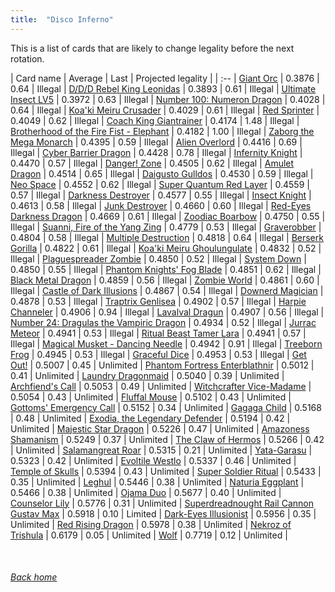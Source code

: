 ```yaml
---
title:  "Disco Inferno"
---
```


This is a list of cards that are likely to change legality before the next rotation.

| Card name | Average | Last | Projected legality |
| :-- |
[Giant Orc](https://db.ygoprodeck.com/card/?search=Giant%20Orc) | 0.3876 | 0.64 | Illegal |
[D/D/D Rebel King Leonidas](https://db.ygoprodeck.com/card/?search=D/D/D%20Rebel%20King%20Leonidas) | 0.3893 | 0.61 | Illegal |
[Ultimate Insect LV5](https://db.ygoprodeck.com/card/?search=Ultimate%20Insect%20LV5) | 0.3972 | 0.63 | Illegal |
[Number 100: Numeron Dragon](https://db.ygoprodeck.com/card/?search=Number%20100:%20Numeron%20Dragon) | 0.4028 | 0.64 | Illegal |
[Koa'ki Meiru Crusader](https://db.ygoprodeck.com/card/?search=Koa'ki%20Meiru%20Crusader) | 0.4029 | 0.61 | Illegal |
[Red Sprinter](https://db.ygoprodeck.com/card/?search=Red%20Sprinter) | 0.4049 | 0.62 | Illegal |
[Coach King Giantrainer](https://db.ygoprodeck.com/card/?search=Coach%20King%20Giantrainer) | 0.4174 | 1.48 | Illegal |
[Brotherhood of the Fire Fist - Elephant](https://db.ygoprodeck.com/card/?search=Brotherhood%20of%20the%20Fire%20Fist%20-%20Elephant) | 0.4182 | 1.00 | Illegal |
[Zaborg the Mega Monarch](https://db.ygoprodeck.com/card/?search=Zaborg%20the%20Mega%20Monarch) | 0.4395 | 0.59 | Illegal |
[Alien Overlord](https://db.ygoprodeck.com/card/?search=Alien%20Overlord) | 0.4416 | 0.69 | Illegal |
[Cyber Barrier Dragon](https://db.ygoprodeck.com/card/?search=Cyber%20Barrier%20Dragon) | 0.4428 | 0.78 | Illegal |
[Infernity Knight](https://db.ygoprodeck.com/card/?search=Infernity%20Knight) | 0.4470 | 0.57 | Illegal |
[Danger! Zone](https://db.ygoprodeck.com/card/?search=Danger!%20Zone) | 0.4505 | 0.62 | Illegal |
[Amulet Dragon](https://db.ygoprodeck.com/card/?search=Amulet%20Dragon) | 0.4514 | 0.65 | Illegal |
[Daigusto Gulldos](https://db.ygoprodeck.com/card/?search=Daigusto%20Gulldos) | 0.4530 | 0.59 | Illegal |
[Neo Space](https://db.ygoprodeck.com/card/?search=Neo%20Space) | 0.4552 | 0.62 | Illegal |
[Super Quantum Red Layer](https://db.ygoprodeck.com/card/?search=Super%20Quantum%20Red%20Layer) | 0.4559 | 0.57 | Illegal |
[Darkness Destroyer](https://db.ygoprodeck.com/card/?search=Darkness%20Destroyer) | 0.4577 | 0.55 | Illegal |
[Insect Knight](https://db.ygoprodeck.com/card/?search=Insect%20Knight) | 0.4613 | 0.58 | Illegal |
[Junk Destroyer](https://db.ygoprodeck.com/card/?search=Junk%20Destroyer) | 0.4660 | 0.60 | Illegal |
[Red-Eyes Darkness Dragon](https://db.ygoprodeck.com/card/?search=Red-Eyes%20Darkness%20Dragon) | 0.4669 | 0.61 | Illegal |
[Zoodiac Boarbow](https://db.ygoprodeck.com/card/?search=Zoodiac%20Boarbow) | 0.4750 | 0.55 | Illegal |
[Suanni, Fire of the Yang Zing](https://db.ygoprodeck.com/card/?search=Suanni,%20Fire%20of%20the%20Yang%20Zing) | 0.4779 | 0.53 | Illegal |
[Graverobber](https://db.ygoprodeck.com/card/?search=Graverobber) | 0.4804 | 0.58 | Illegal |
[Multiple Destruction](https://db.ygoprodeck.com/card/?search=Multiple%20Destruction) | 0.4818 | 0.64 | Illegal |
[Berserk Gorilla](https://db.ygoprodeck.com/card/?search=Berserk%20Gorilla) | 0.4822 | 0.61 | Illegal |
[Koa'ki Meiru Ghoulungulate](https://db.ygoprodeck.com/card/?search=Koa'ki%20Meiru%20Ghoulungulate) | 0.4832 | 0.52 | Illegal |
[Plaguespreader Zombie](https://db.ygoprodeck.com/card/?search=Plaguespreader%20Zombie) | 0.4850 | 0.52 | Illegal |
[System Down](https://db.ygoprodeck.com/card/?search=System%20Down) | 0.4850 | 0.55 | Illegal |
[Phantom Knights' Fog Blade](https://db.ygoprodeck.com/card/?search=Phantom%20Knights'%20Fog%20Blade) | 0.4851 | 0.62 | Illegal |
[Black Metal Dragon](https://db.ygoprodeck.com/card/?search=Black%20Metal%20Dragon) | 0.4859 | 0.56 | Illegal |
[Zombie World](https://db.ygoprodeck.com/card/?search=Zombie%20World) | 0.4861 | 0.60 | Illegal |
[Castle of Dark Illusions](https://db.ygoprodeck.com/card/?search=Castle%20of%20Dark%20Illusions) | 0.4867 | 0.54 | Illegal |
[Downerd Magician](https://db.ygoprodeck.com/card/?search=Downerd%20Magician) | 0.4878 | 0.53 | Illegal |
[Traptrix Genlisea](https://db.ygoprodeck.com/card/?search=Traptrix%20Genlisea) | 0.4902 | 0.57 | Illegal |
[Harpie Channeler](https://db.ygoprodeck.com/card/?search=Harpie%20Channeler) | 0.4906 | 0.94 | Illegal |
[Lavalval Dragun](https://db.ygoprodeck.com/card/?search=Lavalval%20Dragun) | 0.4907 | 0.56 | Illegal |
[Number 24: Dragulas the Vampiric Dragon](https://db.ygoprodeck.com/card/?search=Number%2024:%20Dragulas%20the%20Vampiric%20Dragon) | 0.4934 | 0.52 | Illegal |
[Jurrac Meteor](https://db.ygoprodeck.com/card/?search=Jurrac%20Meteor) | 0.4941 | 0.53 | Illegal |
[Ritual Beast Tamer Lara](https://db.ygoprodeck.com/card/?search=Ritual%20Beast%20Tamer%20Lara) | 0.4941 | 0.57 | Illegal |
[Magical Musket - Dancing Needle](https://db.ygoprodeck.com/card/?search=Magical%20Musket%20-%20Dancing%20Needle) | 0.4942 | 0.91 | Illegal |
[Treeborn Frog](https://db.ygoprodeck.com/card/?search=Treeborn%20Frog) | 0.4945 | 0.53 | Illegal |
[Graceful Dice](https://db.ygoprodeck.com/card/?search=Graceful%20Dice) | 0.4953 | 0.53 | Illegal |
[Get Out!](https://db.ygoprodeck.com/card/?search=Get%20Out!) | 0.5007 | 0.45 | Unlimited |
[Phantom Fortress Enterblathnir](https://db.ygoprodeck.com/card/?search=Phantom%20Fortress%20Enterblathnir) | 0.5012 | 0.41 | Unlimited |
[Laundry Dragonmaid](https://db.ygoprodeck.com/card/?search=Laundry%20Dragonmaid) | 0.5040 | 0.39 | Unlimited |
[Archfiend's Call](https://db.ygoprodeck.com/card/?search=Archfiend's%20Call) | 0.5053 | 0.49 | Unlimited |
[Witchcrafter Vice-Madame](https://db.ygoprodeck.com/card/?search=Witchcrafter%20Vice-Madame) | 0.5054 | 0.43 | Unlimited |
[Fluffal Mouse](https://db.ygoprodeck.com/card/?search=Fluffal%20Mouse) | 0.5102 | 0.43 | Unlimited |
[Gottoms' Emergency Call](https://db.ygoprodeck.com/card/?search=Gottoms'%20Emergency%20Call) | 0.5152 | 0.34 | Unlimited |
[Gagaga Child](https://db.ygoprodeck.com/card/?search=Gagaga%20Child) | 0.5168 | 0.48 | Unlimited |
[Exodia, the Legendary Defender](https://db.ygoprodeck.com/card/?search=Exodia,%20the%20Legendary%20Defender) | 0.5194 | 0.42 | Unlimited |
[Majestic Star Dragon](https://db.ygoprodeck.com/card/?search=Majestic%20Star%20Dragon) | 0.5226 | 0.47 | Unlimited |
[Amazoness Shamanism](https://db.ygoprodeck.com/card/?search=Amazoness%20Shamanism) | 0.5249 | 0.37 | Unlimited |
[The Claw of Hermos](https://db.ygoprodeck.com/card/?search=The%20Claw%20of%20Hermos) | 0.5266 | 0.42 | Unlimited |
[Salamangreat Roar](https://db.ygoprodeck.com/card/?search=Salamangreat%20Roar) | 0.5315 | 0.21 | Unlimited |
[Yata-Garasu](https://db.ygoprodeck.com/card/?search=Yata-Garasu) | 0.5323 | 0.42 | Unlimited |
[Evoltile Westlo](https://db.ygoprodeck.com/card/?search=Evoltile%20Westlo) | 0.5337 | 0.46 | Unlimited |
[Temple of Skulls](https://db.ygoprodeck.com/card/?search=Temple%20of%20Skulls) | 0.5394 | 0.43 | Unlimited |
[Super Soldier Ritual](https://db.ygoprodeck.com/card/?search=Super%20Soldier%20Ritual) | 0.5433 | 0.35 | Unlimited |
[Leghul](https://db.ygoprodeck.com/card/?search=Leghul) | 0.5446 | 0.38 | Unlimited |
[Naturia Eggplant](https://db.ygoprodeck.com/card/?search=Naturia%20Eggplant) | 0.5466 | 0.38 | Unlimited |
[Ojama Duo](https://db.ygoprodeck.com/card/?search=Ojama%20Duo) | 0.5677 | 0.40 | Unlimited |
[Counselor Lily](https://db.ygoprodeck.com/card/?search=Counselor%20Lily) | 0.5776 | 0.31 | Unlimited |
[Superdreadnought Rail Cannon Gustav Max](https://db.ygoprodeck.com/card/?search=Superdreadnought%20Rail%20Cannon%20Gustav%20Max) | 0.5918 | 0.10 | Limited |
[Dark-Eyes Illusionist](https://db.ygoprodeck.com/card/?search=Dark-Eyes%20Illusionist) | 0.5956 | 0.35 | Unlimited |
[Red Rising Dragon](https://db.ygoprodeck.com/card/?search=Red%20Rising%20Dragon) | 0.5978 | 0.38 | Unlimited |
[Nekroz of Trishula](https://db.ygoprodeck.com/card/?search=Nekroz%20of%20Trishula) | 0.6179 | 0.05 | Unlimited |
[Wolf](https://db.ygoprodeck.com/card/?search=Wolf) | 0.7719 | 0.12 | Unlimited |

<br>

###### [Back home](index)